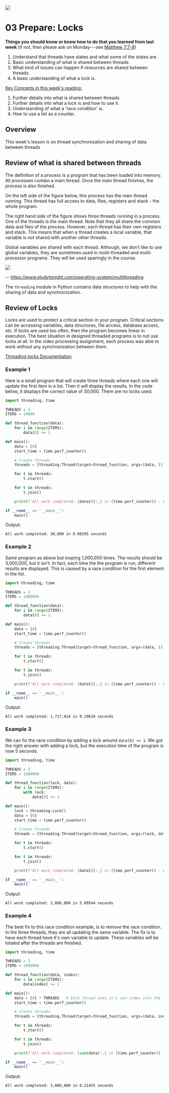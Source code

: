 ![](../site/banner.png)

# 03 Prepare: Locks

**Things you should know or know how to do that you learned from last week**
(if not, then please ask on Monday---see [Matthew 7:7-8](https://www.churchofjesuschrist.org/study/scriptures/nt/matt/7?lang=eng))
1. Understand that threads have states and what some of the states are.
2. Basic understanding of what is shared between threads.
3. What kind of issues can happen if resources are shared between threads.
4. A basic understanding of what a lock is.


<ins>Key Concepts in this week's reading:</ins>
1. Further details into what is shared between threads.
2. Further details into what a lock is and how to use it.
3. Understanding of what a 'race condition' is.
4. How to use a list as a counter.

## Overview

This week's lesson is on thread synchronization and sharing of data between threads


## Review of what is shared between threads

The definition of a process is a program that has been loaded into memory.  All processes contain a main thread.  Once the main thread finishes, the process is also finished.  

On the left side of the figure below, this process has the main thread running.  This thread has full access to data, files, registers and stack - the whole program.

The right hand side of the figure shows three threads running in a process.  One of the threads is the main thread.  Note that they all share the common data and files of the process.  However, each thread has their own registers and stack.  This means that when a thread creates a local variable, that variable is not shared with another other threads.

Global variables are shared with each thread.  Although, we don't like to use global variables, they are sometimes used in multi-threaded and multi-processor programs.  They will be used sparingly in the course.

![](single-and-multithreaded-process.png)

-- https://www.studytonight.com/operating-system/multithreading

The `threading` module in Python contains data structures to help with the sharing of data and synchronization.

## Review of Locks

Locks are used to protect a critical section in your program.  Critical sections can be accessing variables, data structures, file access, database access, etc.  If locks are used too often, then the program becomes linear in execution.  The best situation in designed threaded programs is to not use locks at all.  In the video processing assignment, each process was able to work without any synchronization between them.

[Threading locks Documentation](https://docs.python.org/3/library/threading.html#lock-objects)


### Example 1

Here is a small program that will create three threads where each one will update the first item in a list.  Then it will display the results.  In the code below, it displays the correct value of 30,000.  There are no locks used.

```python
import threading, time

THREADS = 3
ITEMS = 10000

def thread_function(data):
    for i in range(ITEMS):
        data[0] += 1

def main():    
    data = [0]
    start_time = time.perf_counter()

    # Create threads
    threads = [threading.Thread(target=thread_function, args=(data, )) for _ in range(THREADS)]

    for t in threads:
        t.start()

    for t in threads:
        t.join()

    print(f'All work completed: {data[0]:,} in {time.perf_counter() - start_time:.5f} seconds')

if __name__ == '__main__':
    main()
```

Output:

```
All work completed: 30,000 in 0.00295 seconds
```

### Example 2

Same program as above but looping 1,000,000 times.  The results should be 3,000,000, but it isn't.  In fact, each time the the program is run, different results are displayed.  This is caused by a race condition for the first element in the list.

```python
import threading, time

THREADS = 3
ITEMS = 1000000

def thread_function(data):
    for i in range(ITEMS):
        data[0] += 1

def main():    
    data = [0]
    start_time = time.perf_counter()

    # Create threads
    threads = [threading.Thread(target=thread_function, args=(data, )) for _ in range(THREADS)]

    for t in threads:
        t.start()

    for t in threads:
        t.join()

    print(f'All work completed: {data[0]:,} in {time.perf_counter() - start_time:.5f} seconds')

if __name__ == '__main__':
    main()
```

Output:

```
All work completed: 1,717,014 in 0.19610 seconds
```

### Example 3

We can fix the race condition by adding a lock around `data[0] += 1`.  We got the right answer with adding a lock, but the execution time of the program is now 5 seconds.

```python
import threading, time

THREADS = 3
ITEMS = 1000000

def thread_function(lock, data):
    for i in range(ITEMS):
        with lock:
            data[0] += 1

def main():    
    lock = threading.Lock()
    data = [0]
    start_time = time.perf_counter()

    # Create threads
    threads = [threading.Thread(target=thread_function, args=(lock, data)) for _ in range(THREADS)]

    for t in threads:
        t.start()

    for t in threads:
        t.join()

    print(f'All work completed: {data[0]:,} in {time.perf_counter() - start_time:.5f} seconds')

if __name__ == '__main__':
    main()    
```

Output:

```
All work completed: 3,000,000 in 5.09544 seconds
```


### Example 4

The best fix to this race condition example, is to remove the race condition.  In the three threads, they are all updating the same variable.  The fix is to have each thread have it's own variable to update.  These variables will be totaled after the threads are finished.

```python
import threading, time

THREADS = 3
ITEMS = 1000000

def thread_function(data, index):
    for i in range(ITEMS):
        data[index] += 1

def main():    
    data = [0] * THREADS   # Each thread uses it's own index into the list
    start_time = time.perf_counter()

    # Create threads
    threads = [threading.Thread(target=thread_function, args=(data, index)) for index in range(THREADS)]

    for t in threads:
        t.start()

    for t in threads:
        t.join()

    print(f'All work completed: {sum(data):,} in {time.perf_counter() - start_time:.5f} seconds')

if __name__ == '__main__':
    main()     
```

Output:

```
All work completed: 3,000,000 in 0.21455 seconds
```